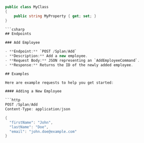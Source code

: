 ```csharp
public class MyClass
{
    public string MyProperty { get; set; }
}

```csharp
## Endpoints

### Add Employee

- **Endpoint:** `POST /Splan/Add`
- **Description:** Add a new employee.
- **Request Body:** JSON representing an `AddEmployeeCommand`.
- **Response:** Returns the ID of the newly added employee.

## Examples

Here are example requests to help you get started:

#### Adding a New Employee

```http
POST /Splan/Add
Content-Type: application/json

{
  "firstName": "John",
  "lastName": "Doe",
  "email": "john.doe@example.com"
}

